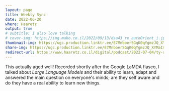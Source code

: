 ```yaml
---
layout: page
title: Weekly Sync
date: 2022-06-20
where: Haaretz
output: true
# subtitle: I also love talking
# cover-img: https://img.mako.co.il/2022/09/13/dsa43_re_autoOrient_i.jpg
thumbnail-img: https://ugc.production.linktr.ee/E7MnboerSGqK0qYgmzJQ_XYMaImBD7Wr2ytDk?io=true&size=avatar-v1
share-img: https://ugc.production.linktr.ee/E7MnboerSGqK0qYgmzJQ_XYMaImBD7Wr2ytDk?io=true&size=avatar-v1
redirect-url: https://www.haaretz.co.il/digital/podcast/2022-07-04/ty-article-podcast/00000181-c914-d83b-a3d3-d975dddc0000
---
```


This actually aged well! Recorded shortly after the Google LaMDA fiasco, I talked about *Large Language Models* and their ability to learn, adapt and answered the main question on everyone's minds; are they self aware and do they have a real ability to learn new things.